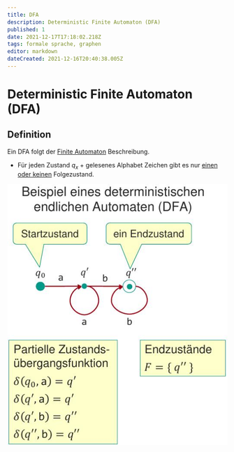 ```yaml
---
title: DFA
description: Deterministic Finite Automaton (DFA)
published: 1
date: 2021-12-17T17:18:02.218Z
tags: formale sprache, graphen
editor: markdown
dateCreated: 2021-12-16T20:40:38.005Z
---
```


# Deterministic Finite Automaton (DFA)

## Definition

Ein DFA folgt der [Finite Automaton](/fom/formale-beschreibungsverfahren/formaleSprachen/finite-automaton) Beschreibung.

- Für jeden Zustand $q_x$ + gelesenes Alphabet Zeichen gibt es nur <u>einen oder keinen</u> Folgezustand.

![dfa.png](/fom//dfa.png)